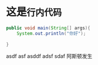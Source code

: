 # 这是`行内代码`
``` java
public void main(String[] args){
    System.out.println("你好");
    
}
```

asdf asf asddf adsf sdaf 阿斯顿发生
